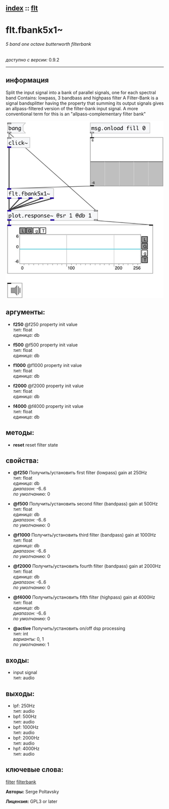[index](index.html) :: [flt](category_flt.html)
---

# flt.fbank5x1~

###### 5 band one octave butterworth filterbank

*доступно с версии:* 0.9.2

---


## информация
Split the input signal into a bank of parallel signals, one for each spectral band Contains: lowpass, 3 bandbass and highpass filter A Filter-Bank is a signal bandsplitter having the property that summing its output signals gives an allpass-filtered version of the filter-bank input signal. A more conventional term for this is an &#34;allpass-complementary filter bank&#34;


[![example](../examples/img/flt.fbank5x1~.jpg)](../examples/pd/flt.fbank5x1~.pd)



## аргументы:

* **f250**
@f250 property init value<br>
_тип:_ float<br>
_единица:_ db<br>

* **f500**
@f500 property init value<br>
_тип:_ float<br>
_единица:_ db<br>

* **f1000**
@f1000 property init value<br>
_тип:_ float<br>
_единица:_ db<br>

* **f2000**
@f2000 property init value<br>
_тип:_ float<br>
_единица:_ db<br>

* **f4000**
@f4000 property init value<br>
_тип:_ float<br>
_единица:_ db<br>



## методы:

* **reset**
reset filter state<br>




## свойства:

* **@f250** 
Получить/установить first filter (lowpass) gain at 250Hz<br>
_тип:_ float<br>
_единица:_ db<br>
_диапазон:_ -6..6<br>
_по умолчанию:_ 0<br>

* **@f500** 
Получить/установить second filter (bandpass) gain at 500Hz<br>
_тип:_ float<br>
_единица:_ db<br>
_диапазон:_ -6..6<br>
_по умолчанию:_ 0<br>

* **@f1000** 
Получить/установить third filter (bandpass) gain at 1000Hz<br>
_тип:_ float<br>
_единица:_ db<br>
_диапазон:_ -6..6<br>
_по умолчанию:_ 0<br>

* **@f2000** 
Получить/установить fourth filter (bandpass) gain at 2000Hz<br>
_тип:_ float<br>
_единица:_ db<br>
_диапазон:_ -6..6<br>
_по умолчанию:_ 0<br>

* **@f4000** 
Получить/установить fifth filter (highpass) gain at 4000Hz<br>
_тип:_ float<br>
_единица:_ db<br>
_диапазон:_ -6..6<br>
_по умолчанию:_ 0<br>

* **@active** 
Получить/установить on/off dsp processing<br>
_тип:_ int<br>
_варианты:_ 0, 1<br>
_по умолчанию:_ 1<br>



## входы:

* input signal<br>
_тип:_ audio



## выходы:

* lpf: 250Hz<br>
_тип:_ audio
* bpf: 500Hz<br>
_тип:_ audio
* bpf: 1000Hz<br>
_тип:_ audio
* bpf: 2000Hz<br>
_тип:_ audio
* hpf: 4000Hz<br>
_тип:_ audio



## ключевые слова:

[filter](keywords/filter.html)
[filterbank](keywords/filterbank.html)






**Авторы:** Serge Poltavsky




**Лицензия:** GPL3 or later





